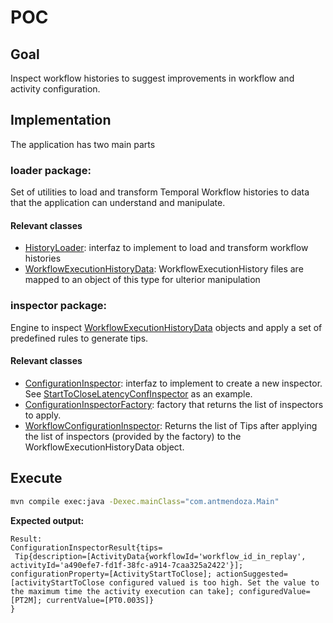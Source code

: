 # POC

## Goal
Inspect workflow histories to suggest improvements in workflow and activity configuration. 


## Implementation
The application has two main parts

### loader package: 
Set of utilities to load and transform Temporal Workflow histories to data that the application can understand and 
manipulate.

#### Relevant classes
  - [HistoryLoader](./src/main/java/com/antmendoza/loader/HistoryLoader.java): interfaz to implement to load and transform workflow histories
  - [WorkflowExecutionHistoryData](./src/main/java/com/antmendoza/loader/WorkflowExecutionHistoryData.java): 
WorkflowExecutionHistory files are mapped to an object of this type for ulterior manipulation

### inspector package: 
Engine to inspect [WorkflowExecutionHistoryData](./src/main/java/com/antmendoza/loader/WorkflowExecutionHistoryData.java) 
objects and apply a set of predefined rules to generate tips.

#### Relevant classes
  - [ConfigurationInspector](./src/main/java/com/antmendoza/inspector/ConfigurationInspector.java): interfaz to implement to create a new inspector. 
See [StartToCloseLatencyConfInspector](./src/main/java/com/antmendoza/StartToCloseLatencyConfInspector.java) as an example.
  - [ConfigurationInspectorFactory](./src/main/java/com/antmendoza/inspector/ConfigurationInspectorFactory.java): factory that returns the list of inspectors to apply.
  - [WorkflowConfigurationInspector](./src/main/java/com/antmendoza/inspector/WorkflowConfigurationInspector.java): Returns the list of Tips 
after applying the list of inspectors (provided by the factory) to the WorkflowExecutionHistoryData object.


## Execute

```bash
mvn compile exec:java -Dexec.mainClass="com.antmendoza.Main"
``` 

**Expected output:** 

```
Result:
ConfigurationInspectorResult{tips=
 Tip{description=[ActivityData{workflowId='workflow_id_in_replay', activityId='a490efe7-fd1f-38fc-a914-7caa325a2422'}]; configurationProperty=[ActivityStartToClose]; actionSuggested=[activityStartToClose configured valued is too high. Set the value to the maximum time the activity execution can take]; configuredValue=[PT2M]; currentValue=[PT0.003S]}
}

```


